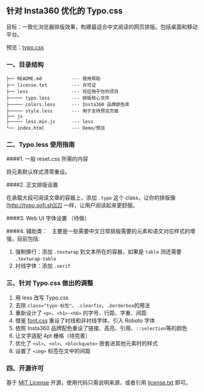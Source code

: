 ## 针对 Insta360 优化的 Typo.css

目标：一致化浏览器排版效果，构建最适合中文阅读的网页排版。包括桌面和移动平台。

预览：[typo.css][1]

### 一、目录结构  
  
	├── README.md           --- 使用帮助
	├── license.txt         --- 许可证
	├── less                --- 将应用于你的项目
	├───── typo.less        --- 排版核心文件
	├───── colors.less      --- Insta360 品牌颜色库
	├───── style.less       --- 用于支持预览页面
	├── js
	├───── less.min.js      --- less
	└── index.html          --- Demo/预览


### 二、Typo.less 使用指南  

####1. 一般 reset.css 所需的内容  
 
  将元素默认样式清零重设。
  
  
####2. 正文排版设置  

  在承载大段可阅读文章的容器上，添加 `.typo` 这个 class，让你的排版像 [http://typo.sofi.sh][2] 一样，让用户阅读起来更舒服。  
  
  
####3. Web UI 字体设置 （待做）   
  

####4. 辅助类：   
  主要是一些需要中文日常排版需要的元素和语文对应样式的增强，目前包括:  
  1. 强制换行：添加 `.textwrap` 到文本所在的容器，如果是 `table` 测还需要 `.textwrap-table` 
  2. 衬线字体：添加 `.serif`  
  

### 三、针对 Typo.css 做出的调整

1. 用 less 改写 Typo.css
2. 去除 `class="typo-标签"`、`.clearfix`、`.borderbox`的用法
3. 重新设计了 `<p>`、`<h1>-<h6>` 的字号、行距、字重、间距
4. 借鉴 [font.css][3] 重设了衬线和非衬线字体，引入 Roboto 字体
5. 依照 Insta360 品牌配色重设了链接、高亮、引用、`::selection`等的颜色
6. 让文字适配 4pt 栅格（待完善）
7. 优化了 `<ul>`、`<ol>`、`<blockquote>` 嵌套进其他元素时的样式
8. 设置了 `<img>` 标签在文中的间距

### 四、开源许可
基于 [MIT License][4] 开源，使用代码只需说明来源，或者引用 [license.txt][5] 即可。

[1]:	https://arashivision.github.io/typo.less
[2]:	https://arashivision.github.io/typo.less
[3]:	https://github.com/zenozeng/fonts.css "Font.css"
[4]:	http://zh.wikipedia.org/wiki/MIT_License
[5]:	https://github.com/sofish/typo.css/blob/master/license.txt
